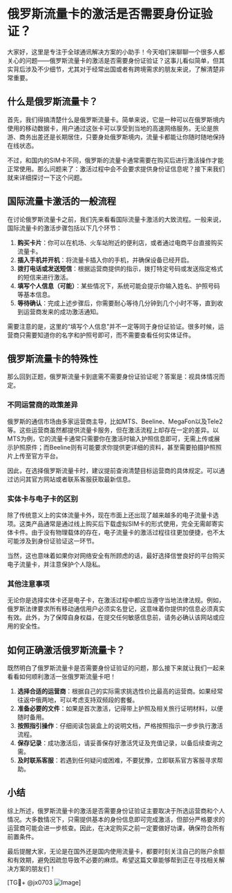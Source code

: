 # 俄罗斯流量卡的激活是否需要身份证验证？

大家好，这里是专注于全球通讯解决方案的小助手！今天咱们来聊聊一个很多人都关心的问题——俄罗斯流量卡的激活是否需要身份证验证？这事儿看似简单，但其实背后涉及不少细节，尤其对于经常出国或者有跨境需求的朋友来说，了解清楚非常重要。

## 什么是俄罗斯流量卡？

首先，我们得搞清楚什么是俄罗斯流量卡。简单来说，它是一种可以在俄罗斯境内使用的移动数据卡，用户通过这张卡可以享受到当地的高速网络服务。无论是旅游、商务出差还是长期居住，只要身处俄罗斯境内，流量卡都能让你随时随地保持在线状态。

不过，和国内的SIM卡不同，俄罗斯的流量卡通常需要在购买后进行激活操作才能正常使用。那么问题来了：激活过程中会不会要求提供身份证信息呢？接下来我们就来详细探讨一下这个问题。

## 国际流量卡激活的一般流程

在讨论俄罗斯流量卡之前，我们先来看看国际流量卡激活的大致流程。一般来说，国际流量卡的激活步骤包括以下几个环节：

1. **购买卡片**：你可以在机场、火车站附近的便利店，或者通过电商平台直接购买流量卡。
2. **插入手机并开机**：将流量卡插入你的手机，并确保设备已经开启。
3. **拨打电话或发送短信**：根据运营商提供的指示，拨打特定号码或发送指定格式的短信来进行激活。
4. **填写个人信息（可能）**：某些情况下，系统可能会提示你输入姓名、护照号码等基本信息。
5. **等待确认**：完成上述步骤后，你需要耐心等待几分钟到几个小时不等，直到收到运营商发来的成功激活通知。

需要注意的是，这里的“填写个人信息”并不一定等同于身份证验证。很多时候，运营商只需要知道你的名字和护照号即可，而不需要查看任何实体证件。

## 俄罗斯流量卡的特殊性

那么回到正题，俄罗斯流量卡到底需不需要身份证验证呢？答案是：视具体情况而定。

### 不同运营商的政策差异

俄罗斯的通信市场由多家运营商主导，比如MTS、Beeline、MegaFon以及Tele2等。这些运营商虽然都提供流量卡服务，但在激活流程上却存在一定的差异。以MTS为例，它的流量卡通常只需要你在激活时输入护照信息即可，无需上传或展示护照原件；而Beeline则有可能要求你提供更详细的资料，甚至需要拍摄护照照片上传至官方平台。

因此，在选择俄罗斯流量卡时，建议提前查询清楚目标运营商的具体规定。可以通过访问其官方网站或者联系客服获取最新信息。

### 实体卡与电子卡的区别

除了传统意义上的实体流量卡外，现在市面上还出现了越来越多的电子流量卡选项。这类产品通常是通过线上购买后下载虚拟SIM卡的形式使用，完全无需邮寄实体卡件。由于没有物理载体的存在，电子流量卡的激活过程往往更加便捷，也不太可能涉及到身份证验证这一环节。

当然，这也意味着如果你对网络安全有所顾虑的话，最好选择信誉良好的平台购买电子流量卡，并注意保护个人隐私。

### 其他注意事项

无论你是选择实体卡还是电子卡，在激活过程中都应当遵守当地法律法规。例如，俄罗斯法律要求所有移动通信用户必须实名登记，这意味着你提供的信息必须真实有效。此外，为了保障自身权益，在提交任何敏感信息前，请务必确认该网站或应用的安全性。

## 如何正确激活俄罗斯流量卡？

既然明白了俄罗斯流量卡是否需要身份证验证的问题，那么接下来就让我们一起来看看如何顺利激活一张俄罗斯流量卡吧！

1. **选择合适的运营商**：根据自己的实际需求挑选性价比最高的运营商。如果经常往返中俄两地，可以考虑支持双频段的套餐。
2. **准备必要的文件**：如果是首次激活，记得带上护照及相关旅行证明材料，以便随时备用。
3. **按照指引操作**：仔细阅读包装盒上的说明文档，严格按照指示一步步执行激活流程。
4. **保存记录**：成功激活后，请妥善保存好激活凭证及充值记录，以备后续查询之需。
5. **及时联系客服**：若遇到任何疑问或困难，不要犹豫，立即联系官方客服寻求帮助。

## 小结

综上所述，俄罗斯流量卡的激活是否需要身份证验证主要取决于所选运营商和个人情况。大多数情况下，只需提供基本的身份信息即可完成激活，但部分严格要求的运营商可能会进一步核查。因此，在决定购买之前一定要做好功课，确保符合所有前置条件。

最后提醒大家，无论是在国外还是国内使用流量卡，都要时刻关注自己的账户余额和有效期，避免因疏忽导致不必要的麻烦。希望这篇文章能够帮到正在寻找相关解决方案的朋友们！

[TG💪+ @jx0703 ![Image](https://github.com/user-attachments/assets/dbca1d08-cadb-493c-b0ec-ad6f7a83f270)]